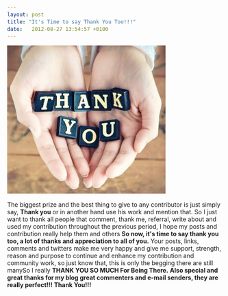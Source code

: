 ```yaml
---
layout: post
title: "It's Time to say Thank You Too!!!"
date:   2012-08-27 13:54:57 +0100
---
```


[![](/assets/images/2012/09/thank-you.jpg "Thank-you")](/assets/images/2012/09/thank-you.jpg)

The biggest prize and the best thing to give to any contributor is just
simply say, **Thank you** or in another hand use his work and mention
that. So I just want to thank all people that comment, thank me,
referral, write about and used my contribution throughout the previous
period, I hope my posts and contribution really help them and others
**So now, it\'s time to say thank you too, a lot of thanks and
appreciation to all of you.** Your posts, links, comments and twitters
make me very happy and give me support, strength, reason and purpose to
continue and enhance my contribution and community work, so just know
that, this is only the begging there are still
manySo I really **THANK YOU SO MUCH For Being There.** **Also
special and great thanks for  my blog great commenters and e-mail
senders, they are really perfect!!!** **Thank You!!!**

